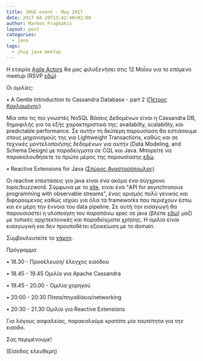 ```yaml
---
title: JHUG event - May 2017
date: 2017-04-29T23:42:40+02:00
author: Markos Fragkakis
layout: post
categories:
  - java
tags:
  - jhug java meetup
---
```

Η εταιρία [Agile Actors](https://www.agileactors.com/) θα μας φιλοξενήσει στις 12 Μαΐου για το επόμενο meetup (RSVP [εδώ](https://www.meetup.com/Java-Hellenic-User-Group/events/239505325/?))

Οι ομιλίες:

• A Gentle Introduction to Cassandra Database - part 2 ([Πέτρος Κακλαμάνης](https://www.linkedin.com/in/petros-kaklamanis/))

Μία απο τις πιο γνωστές NoSQL Βάσεις Δεδομένων είναι η Cassandra DB, δημοφιλής για τα εξής χαρακτηριστικά της: availabilty, scalability, και predictable performance. Σε αυτήν τη δεύτερη παρουσίαση θα εστιάσουμε στους μηχανισμούς της για Lightweight Transactions, καθώς και σε τεχνικές μοντελοποιήσης δεδομένων για αυτήν (Data Modeling, and Schema Design) με παραδείγματα σε CQL και Java. Μπορείτε να παρακολουθήσετε το πρώτο μέρος της παρουσίασης [εδώ](https://vimeo.com/197079359).

• Reactive Extensions for Java ([Σπύρος Αναστασόπουλος](https://www.linkedin.com/in/anastasop/))

Οι reactive επεκτάσεις για java είναι ένα ακόμα ένα σύγχρονο topic/buzzword. Σύμφωνα με το [site](http://reactivex.io/), είναι ένα "API for asynchronous programming with observable streams", ένας ορισμός πολύ γενικός και διφορούμενος καθώς ισχύει για όλα τα frameworks που περιέχουν έστω και εν μέρη την έννοια του data pipeline. Σε αυτή την εισαγωγή θα παρουσιαστεί η υλοποίηση του παραπάνω spec σε java (βλέπε [εδώ](https://github.com/ReactiveX/RxJava)) μαζί με τυπικές αρχιτεκτονικές και παραδείγματα χρήσης. Η ομιλία είναι εισαγωγική και δεν προυποθέτει εξοικείωση με το domain.

Συμβουλευτείτε το [χάρτη](https://www.google.gr/maps/place/Agile+Actors/@38.0125961,23.7845502,17z/data=!3m1!4b1!4m5!3m4!1s0x14a19867ed8aaf53:0x31e03f9abecb8932!8m2!3d38.0125961!4d23.7867442?hl=en).

Πρόγραμμα

• 18.30 - Προσέλευση/ έλεγχος εισόδου

• 18.45 - 19.45 Ομιλία για Apache Cassandra

• 19.45 - 20.00 - Ομιλία χορηγού

• 20:00 - 20:30 Πίτσα/πηγαδάκια/networking

• 20:30 - 21.30 Ομιλία για Reactive Extensions

Για λόγους ασφαλείας, παρακαλούμε κρατάτε μία ταυτότητα για την εισοδο.

Σας περιμένουμε!

(Είσοδος ελευθερη)